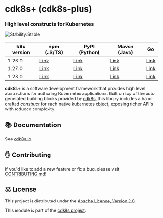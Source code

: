 # cdk8s+ (cdk8s-plus)

### High level constructs for Kubernetes

![Stability:Stable](https://img.shields.io/badge/stability-stable-success)

| k8s version | npm (JS/TS)                                         | PyPI (Python)                                   | Maven (Java)                                                      | Go                                                              |
| ----------- | --------------------------------------------------- | ----------------------------------------------- | ----------------------------------------------------------------- | --------------------------------------------------------------- |
| 1.26.0      | [Link](https://www.npmjs.com/package/cdk8s-plus-26) | [Link](https://pypi.org/project/cdk8s-plus-26/) | [Link](https://search.maven.org/artifact/org.cdk8s/cdk8s-plus-26) | [Link](https://github.com/cdk8s-team/cdk8s-plus-go/tree/k8s.26) |
| 1.27.0      | [Link](https://www.npmjs.com/package/cdk8s-plus-27) | [Link](https://pypi.org/project/cdk8s-plus-27/) | [Link](https://search.maven.org/artifact/org.cdk8s/cdk8s-plus-27) | [Link](https://github.com/cdk8s-team/cdk8s-plus-go/tree/k8s.27) |
| 1.28.0      | [Link](https://www.npmjs.com/package/cdk8s-plus-28) | [Link](https://pypi.org/project/cdk8s-plus-28/) | [Link](https://search.maven.org/artifact/org.cdk8s/cdk8s-plus-28) | [Link](https://github.com/cdk8s-team/cdk8s-plus-go/tree/k8s.28) |

**cdk8s+** is a software development framework that provides high level
abstractions for authoring Kubernetes applications. Built on top of the auto
generated building blocks provided by [cdk8s](../cdk8s), this library includes a
hand crafted *construct* for each native kubernetes object, exposing richer
API's with reduced complexity.

## :books: Documentation

See [cdk8s.io](https://cdk8s.io/docs/latest/plus).

## :raised_hand: Contributing

If you'd like to add a new feature or fix a bug, please visit
[CONTRIBUTING.md](CONTRIBUTING.md)!

## :balance_scale: License

This project is distributed under the [Apache License, Version 2.0](./LICENSE).

This module is part of the [cdk8s project](https://github.com/cdk8s-team).
